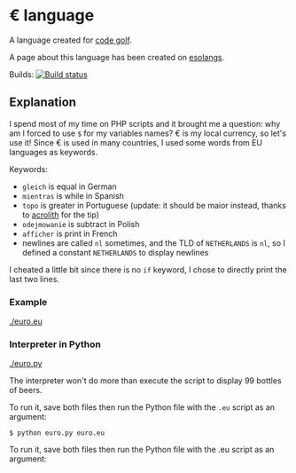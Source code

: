 # € language

A language created for [code golf][Code golf].

A page about this language has been created on [esolangs][esolang].

Builds: 
[![Build status][Travis Master image]][Travis Master]

## Explanation

I spend most of my time on PHP scripts and it brought me a question: why am I forced to use `$` for my variables names?
€ is my local currency, so let's use it! Since € is used in many countries, I used some words from EU languages as keywords.

Keywords:

- `gleich` is equal in German
- `mientras` is while in Spanish
- `topo` is greater in Portuguese (update: it should be maior instead, thanks to [acrolith][acrolith] for the tip)
- `odejmowanie` is subtract in Polish
- `afficher` is print in French
- newlines are called `nl` sometimes, and the TLD of `NETHERLANDS` is `nl`, so I defined a constant `NETHERLANDS` to display newlines

I cheated a little bit since there is no `if` keyword, I chose to directly print the last two lines.

### Example

[./euro.eu](./euro.eu)

### Interpreter in Python

[./euro.py](./euro.py)

The interpreter won't do more than execute the script to display 99 bottles of beers.

To run it, save both files then run the Python file with the `.eu` script as an argument:

```shell
$ python euro.py euro.eu
```

[Code golf]: https://codegolf.stackexchange.com/a/25240/10619

[esolang]: https://esolangs.org/wiki/%E2%82%AC

[Travis Master image]: https://travis-ci.com/alexislefebvre/euro-language.svg?branch=master
[Travis Master]: https://travis-ci.com/alexislefebvre/euro-language

[acrolith]: https://codegolf.stackexchange.com/users/56258/acrolith

To run it, save both files then run the Python file with the .eu script as an argument:
